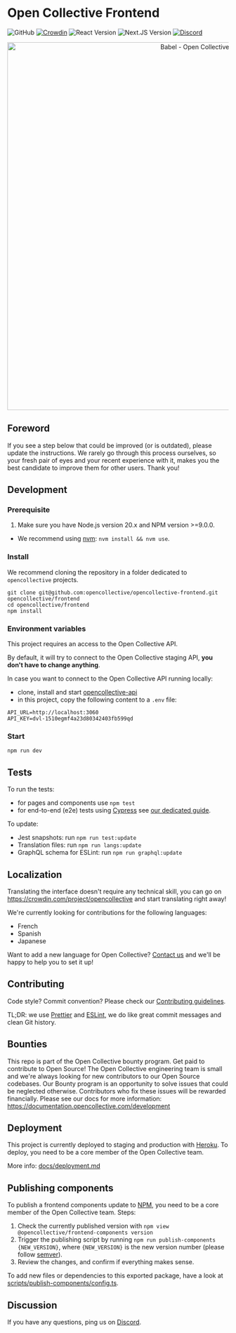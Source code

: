 # Open Collective Frontend

![GitHub](https://img.shields.io/github/license/opencollective/opencollective-frontend)
[![Crowdin](https://d322cqt584bo4o.cloudfront.net/opencollective/localized.svg)](https://crowdin.com/project/opencollective)
![React Version](https://img.shields.io/github/package-json/dependency-version/opencollective/opencollective-frontend/react)
![Next.JS Version](https://img.shields.io/github/package-json/dependency-version/opencollective/opencollective-frontend/next)
[![Discord](https://discordapp.com/api/guilds/1241017531318276158/widget.png)](https://discord.opencollective.com)

<p align="center">
  <a href="https://github.com/opencollective/opencollective-frontend">
    <img width="838" src="https://user-images.githubusercontent.com/1556356/91951703-030aa180-ed01-11ea-8b1d-b3e4a0ca1fed.png" alt="Babel - Open Collective">
  </a>
</p>

## Foreword

If you see a step below that could be improved (or is outdated), please update the instructions. We rarely go through this process ourselves, so your fresh pair of eyes and your recent experience with it, makes you the best candidate to improve them for other users. Thank you!

## Development

### Prerequisite

1. Make sure you have Node.js version 20.x and NPM version >=9.0.0.

- We recommend using [nvm](https://github.com/creationix/nvm): `nvm install && nvm use`.

### Install

We recommend cloning the repository in a folder dedicated to `opencollective` projects.

```
git clone git@github.com:opencollective/opencollective-frontend.git opencollective/frontend
cd opencollective/frontend
npm install
```

### Environment variables

This project requires an access to the Open Collective API.

By default, it will try to connect to the Open Collective staging API, **you don't have to change anything**.

In case you want to connect to the Open Collective API running locally:

- clone, install and start [opencollective-api](https://github.com/opencollective/opencollective-api)
- in this project, copy the following content to a `.env` file:

```
API_URL=http://localhost:3060
API_KEY=dvl-1510egmf4a23d80342403fb599qd
```

### Start

```
npm run dev
```

## Tests

To run the tests:

- for pages and components use `npm test`
- for end-to-end (e2e) tests using [Cypress](https://www.cypress.io/) see [our dedicated guide](docs/e2e.md).

To update:

- Jest snapshots: run `npm run test:update`
- Translation files: run `npm run langs:update`
- GraphQL schema for ESLint: run `npm run graphql:update`

## Localization

Translating the interface doesn't require any technical skill, you can go on
https://crowdin.com/project/opencollective and start translating right away!

We're currently looking for contributions for the following languages:

- French
- Spanish
- Japanese

Want to add a new language for Open Collective? [Contact us](https://discord.opencollective.com) and
we'll be happy to help you to set it up!

## Contributing

Code style? Commit convention? Please check our [Contributing guidelines](CONTRIBUTING.md).

TL;DR: we use [Prettier](https://prettier.io/) and [ESLint](https://eslint.org/), we do like great commit messages and clean Git history.

## Bounties

This repo is part of the Open Collective bounty program. Get paid to contribute to Open Source! The Open Collective engineering team is small and we're always looking for new contributors to our Open Source codebases. Our Bounty program is an opportunity to solve issues that could be neglected otherwise. Contributors who fix these issues will be rewarded financially. Please see our docs for more information: https://documentation.opencollective.com/development

## Deployment

This project is currently deployed to staging and production with [Heroku](https://www.heroku.com/). To deploy, you need to be a core member of the Open Collective team.

More info: [docs/deployment.md](docs/deployment.md)

## Publishing components

To publish a frontend components update to [NPM](https://www.npmjs.com/package/@opencollective/frontend-components), you need to be a core member of the Open Collective team. Steps:

1. Check the currently published version with `npm view @opencollective/frontend-components version`
2. Trigger the publishing script by running `npm run publish-components {NEW_VERSION}`, where `{NEW_VERSION}` is the new version number (please follow [semver](https://semver.org/)).
3. Review the changes, and confirm if everything makes sense.

To add new files or dependencies to this exported package, have a look at [scripts/publish-components/config.ts](scripts/publish-components/config.ts).

## Discussion

If you have any questions, ping us on [Discord](https://discord.opencollective.com).
